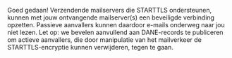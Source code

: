 Goed gedaan! Verzendende mailservers die STARTTLS ondersteunen, kunnen met 
jouw ontvangende mailserver(s) een beveiligde verbinding opzetten. Passieve 
aanvallers kunnen daardoor e-mails onderweg naar jou niet lezen. Let op: we 
bevelen aanvullend aan DANE-records te publiceren om actieve aanvallers, die
 door manipulatie van het mailverkeer de STARTTLS-encryptie kunnen 
verwijderen, tegen te gaan.
